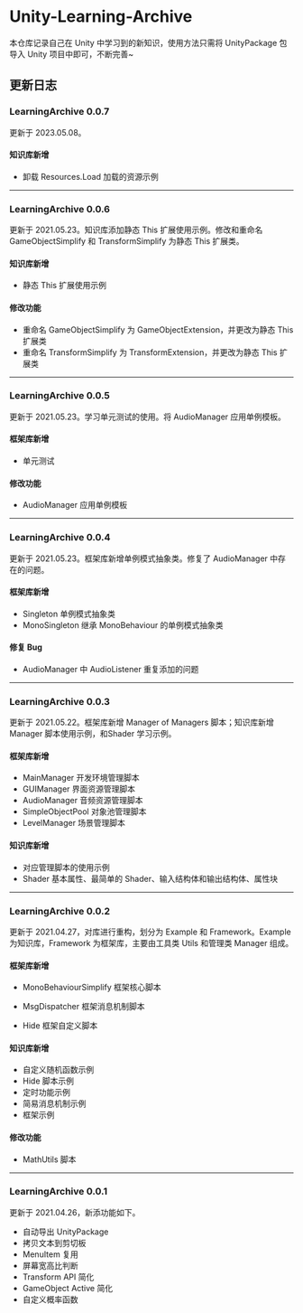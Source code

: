 # Unity-Learning-Archive

本仓库记录自己在 Unity 中学习到的新知识，使用方法只需将 UnityPackage 包导入 Unity 项目中即可，不断完善~

## 更新日志

### LearningArchive 0.0.7

更新于 2023.05.08。

#### 知识库新增

- 卸载 Resources.Load 加载的资源示例

---


### LearningArchive 0.0.6

更新于 2021.05.23。知识库添加静态 This 扩展使用示例。修改和重命名 GameObjectSimplify 和 TransformSimplify 为静态 This 扩展类。

#### 知识库新增

- 静态 This 扩展使用示例

#### 修改功能

- 重命名 GameObjectSimplify 为 GameObjectExtension，并更改为静态 This 扩展类
- 重命名 TransformSimplify 为 TransformExtension，并更改为静态 This 扩展类

---

### LearningArchive 0.0.5

更新于 2021.05.23。学习单元测试的使用。将 AudioManager 应用单例模板。

#### 框架库新增

- 单元测试

#### 修改功能

- AudioManager 应用单例模板

---

### LearningArchive 0.0.4

更新于 2021.05.23。框架库新增单例模式抽象类。修复了 AudioManager 中存在的问题。

#### 框架库新增

- Singleton 单例模式抽象类
- MonoSingleton 继承 MonoBehaviour 的单例模式抽象类

#### 修复 Bug

- AudioManager 中 AudioListener 重复添加的问题

---

### LearningArchive 0.0.3

更新于 2021.05.22。框架库新增 Manager of Managers 脚本；知识库新增 Manager 脚本使用示例，和Shader 学习示例。

#### 框架库新增

- MainManager 开发环境管理脚本
- GUIManager 界面资源管理脚本
- AudioManager 音频资源管理脚本
- SimpleObjectPool 对象池管理脚本
- LevelManager 场景管理脚本

#### 知识库新增

- 对应管理脚本的使用示例
- Shader 基本属性、最简单的 Shader、输入结构体和输出结构体、属性块

---

### LearningArchive 0.0.2

更新于 2021.04.27，对库进行重构，划分为 Example 和 Framework。Example 为知识库，Framework 为框架库，主要由工具类 Utils 和管理类 Manager 组成。

#### 框架库新增

- MonoBehaviourSimplify 框架核心脚本

- MsgDispatcher 框架消息机制脚本

- Hide 框架自定义脚本

#### 知识库新增

- 自定义随机函数示例
- Hide 脚本示例
- 定时功能示例
- 简易消息机制示例
- 框架示例

#### 修改功能

- MathUtils 脚本

---

### LearningArchive 0.0.1

更新于 2021.04.26，新添功能如下。

- 自动导出 UnityPackage
- 拷贝文本到剪切板
- MenuItem 复用
- 屏幕宽高比判断
- Transform API 简化
- GameObject Active 简化
- 自定义概率函数
